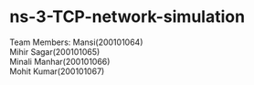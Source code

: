 # ns-3-TCP-network-simulation
Team Members:
Mansi(200101064)  
Mihir Sagar(200101065)  
Minali Manhar(200101066)   
Mohit Kumar(200101067)
